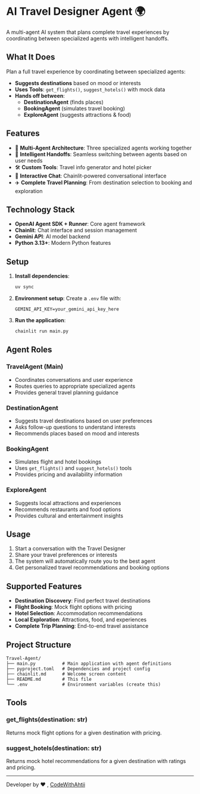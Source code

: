 # AI Travel Designer Agent 🌍

A multi-agent AI system that plans complete travel experiences by coordinating between specialized agents with intelligent handoffs.

## What It Does

Plan a full travel experience by coordinating between specialized agents:
- **Suggests destinations** based on mood or interests
- **Uses Tools**: `get_flights()`, `suggest_hotels()` with mock data
- **Hands off between**:
  - **DestinationAgent** (finds places)
  - **BookingAgent** (simulates travel booking)
  - **ExploreAgent** (suggests attractions & food)

## Features

- 🤖 **Multi-Agent Architecture**: Three specialized agents working together
- 🔄 **Intelligent Handoffs**: Seamless switching between agents based on user needs
- 🛠️ **Custom Tools**: Travel info generator and hotel picker
- 💬 **Interactive Chat**: Chainlit-powered conversational interface
- ✈️ **Complete Travel Planning**: From destination selection to booking and exploration

## Technology Stack

- **OpenAI Agent SDK + Runner**: Core agent framework
- **Chainlit**: Chat interface and session management
- **Gemini API**: AI model backend
- **Python 3.13+**: Modern Python features

## Setup

1. **Install dependencies**:
   ```bash
   uv sync
   ```

2. **Environment setup**:
   Create a `.env` file with:
   ```
   GEMINI_API_KEY=your_gemini_api_key_here
   ```

3. **Run the application**:
   ```bash
   chainlit run main.py
   ```

## Agent Roles

### TravelAgent (Main)
- Coordinates conversations and user experience
- Routes queries to appropriate specialized agents
- Provides general travel planning guidance

### DestinationAgent
- Suggests travel destinations based on user preferences
- Asks follow-up questions to understand interests
- Recommends places based on mood and interests

### BookingAgent
- Simulates flight and hotel bookings
- Uses `get_flights()` and `suggest_hotels()` tools
- Provides pricing and availability information

### ExploreAgent
- Suggests local attractions and experiences
- Recommends restaurants and food options
- Provides cultural and entertainment insights

## Usage

1. Start a conversation with the Travel Designer
2. Share your travel preferences or interests
3. The system will automatically route you to the best agent
4. Get personalized travel recommendations and booking options

## Supported Features

- **Destination Discovery**: Find perfect travel destinations
- **Flight Booking**: Mock flight options with pricing
- **Hotel Selection**: Accommodation recommendations
- **Local Exploration**: Attractions, food, and experiences
- **Complete Trip Planning**: End-to-end travel assistance

## Project Structure

```
Travel-Agent/
├── main.py          # Main application with agent definitions
├── pyproject.toml   # Dependencies and project config
├── chainlit.md      # Welcome screen content
├── README.md        # This file
└── .env             # Environment variables (create this)
```

## Tools

### get_flights(destination: str)
Returns mock flight options for a given destination with pricing.

### suggest_hotels(destination: str)
Returns mock hotel recommendations for a given destination with ratings and pricing.

----------

Developer by ❤️ , [CodeWithAhtii](https://github.com/ahtishamnadeem)